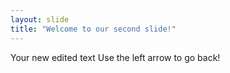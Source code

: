 ```yaml
---
layout: slide
title: "Welcome to our second slide!"
---
```

Your new edited text
Use the left arrow to go back!
